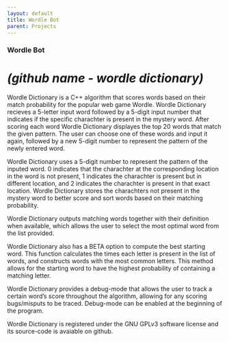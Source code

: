 ```yaml
---
layout: default
title: Wordle Bot
parent: Projects
---
```


### Wordle Bot 
# *(github name - wordle dictionary)*

Wordle Dictionary is a C++ algorithm that scores words based on their match probability for the popular web game Wordle. Wordle Dictionary recieves a 5-letter input word followed by a 5-digit input number that indicates if the specific charachter is present in the mystery word. After scoring each word Wordle Dictionary displayes the top 20 words that match the given pattern. The user can choose one of these words and input it again, followed by a new 5-digit number to represent the pattern of the newly entered word.

Wordle Dictionary uses a 5-digit number to represent the pattern of the inputed word. 0 indicates that the charachter at the corresponding location in the word is not present, 1 indicates the charachter is present but in different location, and 2 indicates the charachter is present in that exact location. Wordle Dictionary stores the charachters not present in the mystery word to better score and sort words based on their matching probability.

Wordle Dictionary outputs matching words together with their definition when available, which allows the user to select the most optimal word from the list provided.

Wordle Dictionary also has a BETA option to compute the best starting word. This function calculates the times each letter is present in the list of words, and constructs words with the most common letters. This method allows for the starting word to have the highest probability of containing a matching letter.

Wordle Dictionary provides a debug-mode that allows the user to track a certain word’s score throughout the algorithm, allowing for any scoring bugs/misputs to be traced. Debug-mode can be enabled at the beginning of the program.

Wordle Dictionary is registered under the GNU GPLv3 software license and its source-code is avaiable on github.
